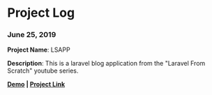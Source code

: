 # Project Log

### June 25, 2019

**Project Name**: LSAPP

**Description**: This is a laravel blog application from the "Laravel From Scratch" youtube series.

**[Demo](https://johnfrail.github.io/lsapp-ui/) | [Project Link](https://github.com/johnfrail/lsapp)**

